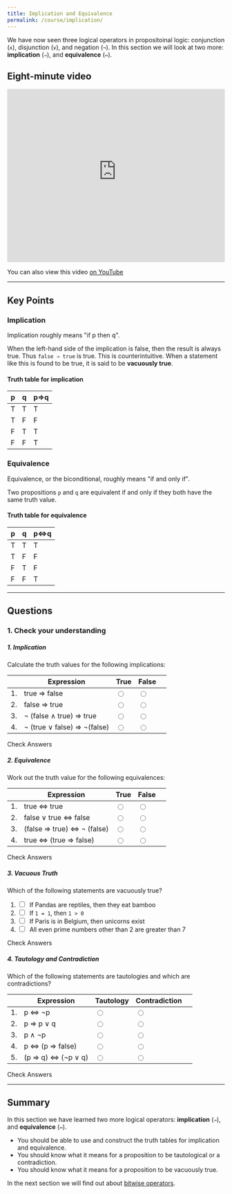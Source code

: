 ```yaml
---
title: Implication and Equivalence
permalink: /course/implication/
---
```


We have now seen three logical operators in propositoinal logic: conjunction (`∧`), disjunction (`∨`), and negation (`¬`). In this section we will look at two more: **implication** (`⇒`), and **equivalence** (`⇔`).


## Eight-minute video

<iframe width="100%" height="400px" src="https://www.youtube-nocookie.com/embed/cOKLrceYHUI" frameborder="0" allow="accelerometer; autoplay; clipboard-write; encrypted-media; gyroscope; picture-in-picture" allowfullscreen></iframe>

You can also view this video [on YouTube](https://youtu.be/cOKLrceYHUI)

---

## Key Points

### Implication

Implication roughly means "if p then q".

When the left-hand side of the implication is false, then the result is always true. Thus `false ⇒ true` is true. This is counterintuitive. When a statement like this is found to be true, it is said to be **vacuously true**.

#### Truth table for implication

| p | q | p⇒q |
|---|---|-----|
| T | T | T   |
| T | F | F   |
| F | T | T   |
| F | F | T   |

### Equivalence

Equivalence, or the biconditional, roughly means "if and only if".

Two propositions `p` and `q` are equivalent if and only if they both have the same truth value.

#### Truth table for equivalence

| p | q | p⇔q |
|---|---|-----|
| T | T | T   |
| T | F | F   |
| F | T | F   |
| F | F | T   |

---

## Questions

### 1. Check your understanding

##### 1. Implication

Calculate the truth values for the following implications:

|    | Expression | True | False | |
|----| ------ | ------- | ----- |--| 
| 1. | <label for ="q11">true ⇒ false</label>  | <input type="radio" name="q11" id="q11t" value="t"/> | <input type="radio" name="q11" id="q11f" data-answer value="f"/> | <span id="q11c" style="display:inline-block"></span> |
| 2. | <label for ="q12">false ⇒ true</label> | <input type="radio" name="q12" id="q12t" data-answer value="t"/> | <input type="radio" name="q12" id="q12f" value="f"/> | <span id="q12c" style="display:inline-block"></span> |
| 3. | <label for ="q13">¬ (false ∧ true) ⇒ true</label>| <input type="radio" name="q13" id="q13t" data-answer value="t"/> | <input type="radio" name="q13" id="q13f" value="f"/> | <span id="q13c" style="display:inline-block"></span> |
| 4. | <label for ="q14">¬ (true ∨ false) ⇒ ¬(false)</label> | <input type="radio" name="q14" id="q14t" data-answer value="t"/> | <input type="radio" name="q14" id="q14f" value="f"/> | <span id="q14c" style="display:inline-block"></span> |

<a class="btn btn-primary" type="submit" onClick="checkAnswers('q1')">Check Answers</a>
<script src="/assets/js/check.js"></script>

##### 2. Equivalence

Work out the truth value for the following equivalences: 

|    | Expression | True | False | |
|----| ------ | ------- | ----- | --|
| 1. | <label for ="q21">true ⇔ true</label>  | <input type="radio" name="q21" id="q21t" data-answer value="t"/> | <input type="radio" name="q21" id="q21f" value="f"/> | <span id="q21c" style="display:inline-block"></span> |
| 2. | <label for ="q22">false ∨ true ⇔ false</label> | <input type="radio" name="q22" id="q22t" value="t"/> | <input type="radio" name="q22" id="q22f"  data-answer value="f"/> |<span id="q22c" style="display:inline-block"></span> |
| 3. | <label for ="q23">(false ⇒ true) ⇔ ¬ (false)</label>| <input type="radio" name="q23" id="q23t"  data-answer value="t"/> | <input type="radio" name="q23" id="q23f" value="f"/> | <span id="q23c" style="display:inline-block"></span> |
| 4. | <label for ="q24">true ⇔ (true ⇒ false) </label> | <input type="radio" name="q24" id="q24t" value="t"/> | <input type="radio" name="q24" id="q24f" data-answer value="f"/> | <span id="q24c" style="display:inline-block"></span> |

<a class="btn btn-primary" type="submit" onClick="checkAnswers('q2')">Check Answers</a>

##### 3. Vacuous Truth

Which of the following statements are vacuously true? 

1. <input type="checkbox" id="q31" data-answer="true"/> <span id="q31c" style="display:inline-block"></span> <label for ="q31">If Pandas are reptiles, then they eat bamboo</label> 
2. <input type="checkbox" id="q32" data-answer="false"/> <span id="q32c" style="display:inline-block"></span> <label for ="q32">If `1 = 1`, then `1 > 0`</label> 
3. <input type="checkbox" id="q33" data-answer="true"/> <span id="q33c" style="display:inline-block"></span> <label for ="q33">If Paris is in Belgium, then unicorns exist</label> 
3. <input type="checkbox" id="q34" data-answer="true"/> <span id="q34c" style="display:inline-block"></span> <label for ="q33">All even prime numbers other than 2 are greater than 7</label> 


<a class="btn btn-primary" type="submit" onClick="checkAnswers('q3')">Check Answers</a>

##### 4. Tautology and Contradiction

Which of the following statements are tautologies and which are contradictions?

|    | Expression | Tautology | Contradiction | |
| -- | ---------- | ---- | ----- | -- |
| 1. | p ⇔ ¬p | <input type="radio" name="q41" id="q41t" value="t"/> | <input type="radio" name="q41"  data-answer id="q41f" value="f"/> | <span id="q41c" style="display:inline-block"></span> |
| 2. | p ⇒ p ∨ q  | <input type="radio" name="q42" id="q42t"  data-answer value="t"/> | <input type="radio" name="q42" id="q42f" value="f"/> | <span id="q42c" style="display:inline-block"></span> |
| 3. | p ∧ ¬p  | <input type="radio" name="q43" id="q43t" value="t"/> | <input type="radio" name="q43" id="q43f"  data-answer value="f"/> | <span id="q43c" style="display:inline-block"></span> |
| 4. | p ⇔ (p ⇒ false) | <input type="radio" name="q44" id="q44t" value="t"/> | <input type="radio" name="q44" id="q44f"  data-answer value="f"/> | <span id="q44c" style="display:inline-block"></span> |
| 5. | (p ⇒ q) ⇔ (¬p ∨ q) | <input type="radio" name="q45" id="q45t" data-answer value="t"/> | <input type="radio" name="q45" id="q45f" value="f"/> | <span id="q45c" style="display:inline-block"></span> |

<a class="btn btn-primary" type="submit" onClick="checkAnswers('q4')">Check Answers</a>


---

## Summary

In this section we have learned two more logical operators: **implication** (`⇒`), and **equivalence** (`⇔`).

* You should be able to use and construct the truth tables for implication and equivalence.
* You should know what it means for a proposition to be tautological or a contradiction.
* You should know what it means for a proposition to be vacuously true.

In the next section we will find out about [bitwise operators](../bitwise-operators).